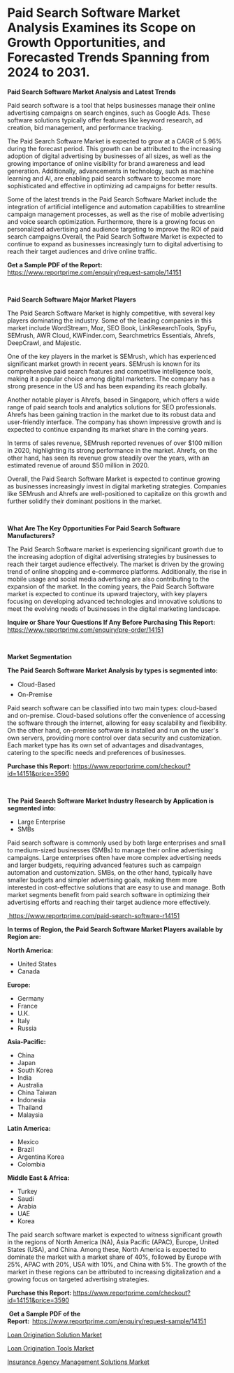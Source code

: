 <p><h1>Paid Search Software Market Analysis Examines its Scope on Growth Opportunities, and Forecasted Trends Spanning from 2024 to 2031.</h1></p><p><strong>Paid Search Software Market Analysis and Latest Trends</strong></p>
<p><p>Paid search software is a tool that helps businesses manage their online advertising campaigns on search engines, such as Google Ads. These software solutions typically offer features like keyword research, ad creation, bid management, and performance tracking.</p><p>The Paid Search Software Market is expected to grow at a CAGR of 5.96% during the forecast period. This growth can be attributed to the increasing adoption of digital advertising by businesses of all sizes, as well as the growing importance of online visibility for brand awareness and lead generation. Additionally, advancements in technology, such as machine learning and AI, are enabling paid search software to become more sophisticated and effective in optimizing ad campaigns for better results.</p><p>Some of the latest trends in the Paid Search Software Market include the integration of artificial intelligence and automation capabilities to streamline campaign management processes, as well as the rise of mobile advertising and voice search optimization. Furthermore, there is a growing focus on personalized advertising and audience targeting to improve the ROI of paid search campaigns.Overall, the Paid Search Software Market is expected to continue to expand as businesses increasingly turn to digital advertising to reach their target audiences and drive online traffic.</p></p>
<p><strong>Get a Sample PDF of the Report:&nbsp;</strong> <a href="https://www.reportprime.com/enquiry/request-sample/14151">https://www.reportprime.com/enquiry/request-sample/14151</a></p>
<p>&nbsp;</p>
<p><strong>Paid Search Software Major Market Players</strong></p>
<p><p>The Paid Search Software Market is highly competitive, with several key players dominating the industry. Some of the leading companies in this market include WordStream, Moz, SEO Book, LinkResearchTools, SpyFu, SEMrush, AWR Cloud, KWFinder.com, Searchmetrics Essentials, Ahrefs, DeepCrawl, and Majestic.</p><p>One of the key players in the market is SEMrush, which has experienced significant market growth in recent years. SEMrush is known for its comprehensive paid search features and competitive intelligence tools, making it a popular choice among digital marketers. The company has a strong presence in the US and has been expanding its reach globally.</p><p>Another notable player is Ahrefs, based in Singapore, which offers a wide range of paid search tools and analytics solutions for SEO professionals. Ahrefs has been gaining traction in the market due to its robust data and user-friendly interface. The company has shown impressive growth and is expected to continue expanding its market share in the coming years.</p><p>In terms of sales revenue, SEMrush reported revenues of over $100 million in 2020, highlighting its strong performance in the market. Ahrefs, on the other hand, has seen its revenue grow steadily over the years, with an estimated revenue of around $50 million in 2020.</p><p>Overall, the Paid Search Software Market is expected to continue growing as businesses increasingly invest in digital marketing strategies. Companies like SEMrush and Ahrefs are well-positioned to capitalize on this growth and further solidify their dominant positions in the market.</p></p>
<p>&nbsp;</p>
<p><strong>What Are The Key Opportunities For Paid Search Software Manufacturers?</strong></p>
<p><p>The Paid Search Software market is experiencing significant growth due to the increasing adoption of digital advertising strategies by businesses to reach their target audience effectively. The market is driven by the growing trend of online shopping and e-commerce platforms. Additionally, the rise in mobile usage and social media advertising are also contributing to the expansion of the market. In the coming years, the Paid Search Software market is expected to continue its upward trajectory, with key players focusing on developing advanced technologies and innovative solutions to meet the evolving needs of businesses in the digital marketing landscape.</p></p>
<p><strong>Inquire or Share Your Questions If Any Before Purchasing This Report:</strong> <a href="https://www.reportprime.com/enquiry/pre-order/14151">https://www.reportprime.com/enquiry/pre-order/14151</a></p>
<p>&nbsp;</p>
<p><strong>Market Segmentation</strong></p>
<p><strong>The Paid Search Software Market Analysis by types is segmented into:</strong></p>
<p><ul><li>Cloud-Based</li><li>On-Premise</li></ul></p>
<p><p>Paid search software can be classified into two main types: cloud-based and on-premise. Cloud-based solutions offer the convenience of accessing the software through the internet, allowing for easy scalability and flexibility. On the other hand, on-premise software is installed and run on the user's own servers, providing more control over data security and customization. Each market type has its own set of advantages and disadvantages, catering to the specific needs and preferences of businesses.</p></p>
<p><strong>Purchase this Report:&nbsp;</strong><a href="https://www.reportprime.com/checkout?id=14151&price=3590">https://www.reportprime.com/checkout?id=14151&price=3590</a></p>
<p>&nbsp;</p>
<p><strong>The Paid Search Software Market Industry Research by Application is segmented into:</strong></p>
<p><ul><li>Large Enterprise</li><li>SMBs</li></ul></p>
<p><p>Paid search software is commonly used by both large enterprises and small to medium-sized businesses (SMBs) to manage their online advertising campaigns. Large enterprises often have more complex advertising needs and larger budgets, requiring advanced features such as campaign automation and customization. SMBs, on the other hand, typically have smaller budgets and simpler advertising goals, making them more interested in cost-effective solutions that are easy to use and manage. Both market segments benefit from paid search software in optimizing their advertising efforts and reaching their target audience more effectively.</p></p>
<p><a href="https://www.reportprime.com/paid-search-software-r14151">&nbsp;https://www.reportprime.com/paid-search-software-r14151</a></p>
<p><strong>In terms of Region, the Paid Search Software Market Players available by Region are:</strong></p>
<p>
    <p> <strong> North America: </strong>
        <ul>
            <li>United States</li>
            <li>Canada</li>
        </ul>
        </p> 
    <p> <strong> Europe: </strong>
        <ul>
            <li>Germany</li>
            <li>France</li>
            <li>U.K.</li>
            <li>Italy</li>
            <li>Russia</li>
        </ul>
        </p> 
    <p> <strong> Asia-Pacific: </strong>
        <ul>
            <li>China</li>
            <li>Japan</li>
            <li>South Korea</li>
            <li>India</li>
            <li>Australia</li>
            <li>China Taiwan</li>
            <li>Indonesia</li>
            <li>Thailand</li>
            <li>Malaysia</li>
        </ul>
        </p> 
    <p> <strong> Latin America: </strong>
        <ul>
            <li>Mexico</li>
            <li>Brazil</li>
            <li>Argentina Korea</li>
            <li>Colombia</li>
        </ul>
        </p> 
    <p> <strong> Middle East & Africa: </strong>
        <ul>
            <li>Turkey</li>
            <li>Saudi</li>
            <li>Arabia</li>
            <li>UAE</li>
            <li>Korea</li>
        </ul>
    </p>
    </p>
<p><p>The paid search software market is expected to witness significant growth in the regions of North America (NA), Asia Pacific (APAC), Europe, United States (USA), and China. Among these, North America is expected to dominate the market with a market share of 40%, followed by Europe with 25%, APAC with 20%, USA with 10%, and China with 5%. The growth of the market in these regions can be attributed to increasing digitalization and a growing focus on targeted advertising strategies.</p></p>
<p><strong>Purchase this Report: </strong><a href="https://www.reportprime.com/checkout?id=14151&price=3590">https://www.reportprime.com/checkout?id=14151&price=3590</a></p>
<p>&nbsp;<strong>Get a Sample PDF of the Report:&nbsp;&nbsp;</strong><a href="https://www.reportprime.com/enquiry/request-sample/14151">https://www.reportprime.com/enquiry/request-sample/14151</a></p>
<p><strong></strong></p>
<p><p><a href="https://github.com/mauripalmi/Market-Research-Report-List-4/blob/main/loan-origination-solution-market.md">Loan Origination Solution Market</a></p><p><a href="https://github.com/gulaimolin/Market-Research-Report-List-5/blob/main/loan-origination-tools-market.md">Loan Origination Tools Market</a></p><p><a href="https://github.com/RoccoManning/Market-Research-Report-List-6/blob/main/insurance-agency-management-solutions-market.md">Insurance Agency Management Solutions Market</a></p></p>